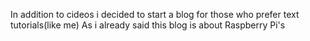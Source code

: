In addition to cideos i decided to start a blog for those who prefer text tutorials(like me)
As i already said this blog is about Raspberry Pi's
